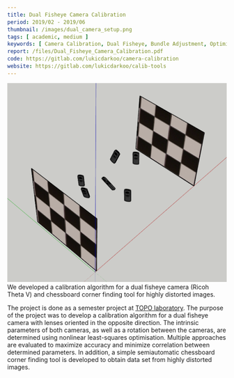 ```yaml
---
title: Dual Fisheye Camera Calibration
period: 2019/02 - 2019/06 
thumbnail: /images/dual_camera_setup.png
tags: [ academic, medium ]
keywords: [ Camera Calibration, Dual Fisheye, Bundle Adjustment, Optimisation, OpenCV ]
report: /files/Dual_Fisheye_Camera_Calibration.pdf
code: https://gitlab.com/lukicdarkoo/camera-calibration
website: https://gitlab.com/lukicdarkoo/calib-tools
---
```


<img src="/images/dual_camera_setup.png" /> 
We developed a calibration algorithm for a dual fisheye camera (Ricoh Theta V) and chessboard corner finding tool for highly distorted images.

<!--more-->

The project is done as a semester project at <a href="https://www.epfl.ch/labs/topo/">TOPO laboratory</a>.
The purpose of the project was to develop a calibration algorithm for a dual fisheye camera with lenses oriented in the opposite direction.
The intrinsic parameters of both cameras, as well as a rotation between the cameras, are determined using nonlinear least-squares optimisation.
Multiple approaches are evaluated to maximize accuracy and minimize correlation between determined parameters.
In addition, a simple semiautomatic chessboard corner finding tool is developed to obtain data set from highly distorted images.
